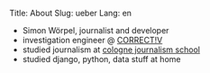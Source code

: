 Title: About
Slug: ueber
Lang: en

- Simon Wörpel, journalist and developer
- investigation engineer @ [CORRECT!V](https://correctiv.org)
- studied journalism at [cologne journalism school](http://koelnerjournalistenschule.de)
- studied django, python, data stuff at home
